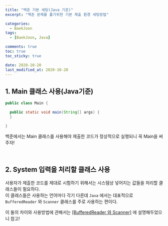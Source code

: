 ```yaml
---
title: "백준 기본 세팅(Java 기준)"
excerpt: "백준 문제를 풀기위한 기본 제출 환경 세팅방법"

categories:
  - BaekJoon
tags:
  - [BaekJoon, Java]

comments: true
toc: true
toc_sticky: true

date: 2020-10-20
last_modified_at: 2020-10-20
---
```


## 1. Main 클래스 사용(Java기준)

```java
public class Main {

  public static void main(String[] args) {
  }

}
```

백준에서는 Main 클래스를 사용해야 제출한 코드가 정상적으로 실행되니 꼭 Main을 써주자!

<br>

## 2. System 입력을 처리할 클래스 사용

사용자가 제출한 코드를 제대로 시험하기 위해서는 시스템상 넣어지는 값들을 처리할 클래스들이 필요하다.  
이 클래스들은 사용하는 언어마다 각기 다른데 `Java` 에서는 대표적으로 `BufferedReader` 와 `Scanner` 클래스를 주로 사용하는 편이다.

이 둘의 차이와 사용방법에 관해서는 [[BufferedReader 와 Scanner]](https://hsy3373.github.io/java/buffered/) 에 설명해두었으니 참고!
